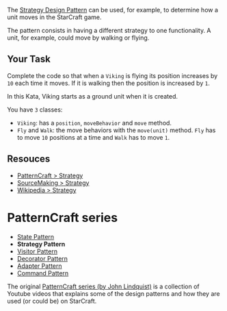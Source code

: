 The [Strategy Design Pattern](https://www.youtube.com/watch?v=MOEsKHqLiBM) can be used, for example, to determine how a unit moves in the StarCraft game.

The pattern consists in having a different strategy to one functionality. A unit, for example, could move by walking or flying.

## Your Task

Complete the code so that when a `Viking` is flying its position increases by `10` each time it moves. If it is walking then the position is increased by `1`.

In this Kata, Viking starts as a ground unit when it is created.

You have `3` classes:

- `Viking`: has a `position`, `moveBehavior` and `move` method.
- `Fly` and `Walk`: the move behaviors with the `move(unit)` method. `Fly` has to move `10` positions at a time and `Walk` has to move `1`.

## Resouces

- [PatternCraft > Strategy](https://www.youtube.com/watch?v=MOEsKHqLiBM)
- [SourceMaking > Strategy](https://sourcemaking.com/design_patterns/strategy)
- [Wikipedia > Strategy](https://en.wikipedia.org/wiki/Strategy_pattern)

# PatternCraft series

- [State Pattern](http://www.codewars.com/kata/patterncraft-state/)
- **Strategy Pattern**
- [Visitor Pattern](http://www.codewars.com/kata/patterncraft-visitor/)
- [Decorator Pattern](http://www.codewars.com/kata/patterncraft-decorator/)
- [Adapter Pattern](http://www.codewars.com/kata/patterncraft-adapter/)
- [Command Pattern](http://www.codewars.com/kata/patterncraft-command/)

The original [PatternCraft series (by John Lindquist)](https://www.youtube.com/playlist?list=PL8B19C3040F6381A2) is a collection of Youtube videos that explains some of the design patterns and how they are used (or could be) on StarCraft.
